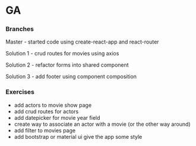# GA

### Branches

Master - started code using create-react-app and react-router

Solution 1 - crud routes for movies using axios

Solution 2 - refactor forms into shared component

Solution 3 - add footer using component composition

### Exercises

- add actors to movie show page
- add crud routes for actors
- add datepicker for movie year field
- create way to associate an actor with a movie (or the other way around)
- add filter to movies page
- add bootstrap or material ui give the app some style
